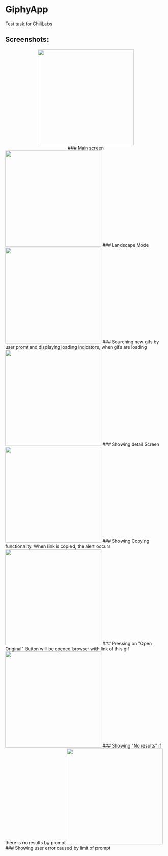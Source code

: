 # GiphyApp
Test task for ChiliLabs

## Screenshots:

<div style="display: flex; flex-direction: column; justify-content: center; align-items: center;">
<img src="https://github.com/zoyazip/GiphyApp/assets/67118409/0351ffc1-259c-45ad-93b9-bcf633dd4e77" width="300"/>
### Main screen
</div>

<img src="https://github.com/zoyazip/GiphyApp/assets/67118409/1f106298-431c-42f4-8586-93fd3f4512e1" width="300"/>
### Landscape Mode

<img src="https://github.com/zoyazip/GiphyApp/assets/67118409/bcc07b14-b139-414e-9035-893b2cab4d45" width="300"/>
### Searching new gifs by user promt and displaying loading indicators, when gifs are loading

<img src="https://github.com/zoyazip/GiphyApp/assets/67118409/dc78ce31-62b9-4024-9f1c-4ac5092498ee" width="300"/>
### Showing detail Screen

<img src="https://github.com/zoyazip/GiphyApp/assets/67118409/b6176a5e-0997-480e-b423-b24302bcc100" width="300"/>
### Showing Copying functionality. When link is copied, the alert occurs

<img src="https://github.com/zoyazip/GiphyApp/assets/67118409/673a228b-0931-4116-b3e1-7011b495331e" width="300"/>
### Pressing on "Open Original" Button will be opened browser with link of this gif

<img src="https://github.com/zoyazip/GiphyApp/assets/67118409/829960f3-3f59-4be1-a758-4bd93ea40345" width="300"/>
### Showing "No results" if there is no results by prompt

<img src="https://github.com/zoyazip/GiphyApp/assets/67118409/a332fa95-47d2-4e65-b37c-b72cb59d7347" width="300"/>
### Showing user error caused by limit of prompt


